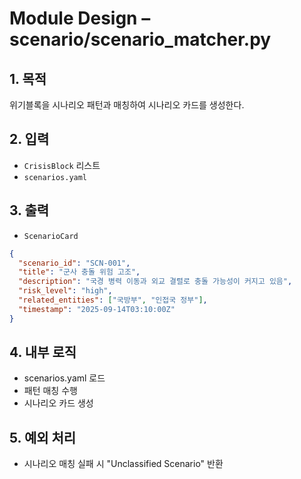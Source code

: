 # Module Design – scenario/scenario_matcher.py

## 1. 목적
위기블록을 시나리오 패턴과 매칭하여 시나리오 카드를 생성한다.

## 2. 입력
- `CrisisBlock` 리스트
- `scenarios.yaml`

## 3. 출력
- `ScenarioCard`
```json
{
  "scenario_id": "SCN-001",
  "title": "군사 충돌 위험 고조",
  "description": "국경 병력 이동과 외교 결렬로 충돌 가능성이 커지고 있음",
  "risk_level": "high",
  "related_entities": ["국방부", "인접국 정부"],
  "timestamp": "2025-09-14T03:10:00Z"
}
```

## 4. 내부 로직
- scenarios.yaml 로드
- 패턴 매칭 수행
- 시나리오 카드 생성

## 5. 예외 처리
- 시나리오 매칭 실패 시 "Unclassified Scenario" 반환
